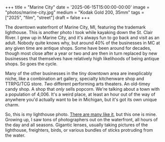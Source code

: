 +++
title = "Marine City"
date = '2025-06-15T15:00:00-00:00'
image = "photos/marine-city.jpg"
medium = "Kodak Gold 200, 35mm"
tags = ["2025", "film", "street"]
draft = false
+++

The downtown waterfront of Marine City, MI, featuring the trademark lighthouse. This is another photo I took while 
kayaking down the St. Clair River. I grew up in Marine City, and it's always fun to go back and visit as an adult.
Nobody quite knows why, but around 40% of the businesses in MC at any given time are antique shops. Some have been 
around for decades, though most close after a year or two and are then in turn replaced by new businesses that 
themselves have relatively high likelihoods of being antique shops. So goes the cycle.

Many of the other businesses in the tiny downtown area are inexplicably niche, like a combination art gallery, specialty 
kitchenware shop and TTRPG/TCG store. *Two* different performing arts theaters. An old-timey candy shop. A shop that 
*only* sells popcorn. We're talking about a town with a population of 4,006. It's a weird place, at least an hour out of 
the way of anywhere you'd actually want to be in Michigan, but it's got its own unique charm.

So, this is my lighthouse photo. 
[There are many like it](https://www.google.com/search?q=marine+city+lighthouse&client=firefox-b-1-d&sca_esv=da5792c7619f0cb2&udm=2&biw=1271&bih=901&ei=XdrdaK6lF7Cfw8cPjYiy4AQ&ved=0ahUKEwjux-2ps4SQAxWwz_ACHQ2EDEwQ4dUDCBE&uact=5&oq=marine+city+lighthouse&gs_lp=Egtnd3Mtd2l6LWltZyIWbWFyaW5lIGNpdHkgbGlnaHRob3VzZTIFEAAYgAQyBhAAGAgYHjIGEAAYCBgeMgYQABgIGB5IvhpQkQlYghlwAngAkAEAmAFKoAGKBqoBAjEzuAEDyAEA-AEBmAIPoALKBsICChAAGIAEGIoFGEPCAggQABiABBixA8ICBhAAGAcYHpgDAIgGAZIHAjE1oAesLLIHAjEzuAe9BsIHBTAuNy44yAcs&sclient=gws-wiz-img), but this one is mine. 
Growing up, I saw tons of photographers out on the waterfront, all hours of the day and all seasons. Gigantic lenses, usually taking pictures of the lighthouse, freighters, birds, or various bundles of sticks protruding from the water. 